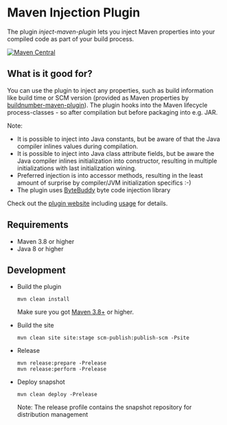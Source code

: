 Maven Injection Plugin
==================================

The plugin *inject-maven-plugin* lets you inject Maven properties into your compiled code as part of your build process.

[![Maven Central](https://img.shields.io/maven-central/v/de.m3y.maven/inject-maven-plugin.svg)](http://search.maven.org/#search%7Cga%7C1%7Cde.m3y.maven.inject-maven-plugin)

What is it good for?
--------------------

You can use the plugin to inject any properties, such as build information like build time or SCM version (provided as Maven properties by [buildnumber-maven-plugin]).
The plugin hooks into the Maven lifecycle process-classes - so after compilation but before packaging into e.g. JAR.

Note:
* It is possible to inject into Java constants, but be aware of that the Java compiler inlines values during compilation.
* It is possible to inject into Java class attribute fields, but be aware the Java compiler inlines initialization into constructor,
  resulting in multiple initializations with last initialization wining.
* Preferred injection is into accessor methods, resulting in the least amount of surprise by compiler/JVM initialization specifics :-)
* The plugin uses [ByteBuddy](https://github.com/raphw/byte-buddy) byte code injection library

Check out the [plugin website][site] including [usage][site_usage] for details.

[site]: http://marcelmay.github.io/inject-maven-plugin/
[site_usage]: https://marcelmay.github.io/inject-maven-plugin/usage.html
[repo-snapshot]: https://oss.sonatype.org/content/repositories/snapshots/de/m3y/maven/inject-maven-plugin/
[buildnumber-maven-plugin]: https://github.com/mojohaus/buildnumber-maven-plugin

Requirements
-----------
* Maven 3.8 or higher
* Java 8 or higher

Development
-----------

* Build the plugin

  `mvn clean install`

  Make sure you got [Maven 3.8+][maven_download] or higher.

* Build the site

  `mvn clean site site:stage scm-publish:publish-scm -Psite`

* Release

  ```
  mvn release:prepare -Prelease
  mvn release:perform -Prelease
  ```

* Deploy snapshot

  `mvn clean deploy -Prelease`

  Note: The release profile contains the snapshot repository for distribution management

[maven_download]: http://maven.apache.org

